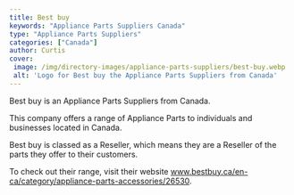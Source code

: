 ```yaml
---
title: Best buy
keywords: "Appliance Parts Suppliers Canada"
type: "Appliance Parts Suppliers"
categories: ["Canada"]
author: Curtis
cover: 
 image: /img/directory-images/appliance-parts-suppliers/best-buy.webp
 alt: 'Logo for Best buy the Appliance Parts Suppliers from Canada'
---
```


Best buy is an Appliance Parts Suppliers from Canada.

This company offers a range of Appliance Parts to individuals and businesses located in Canada.

Best buy is classed as a Reseller, which means they are a Reseller of the parts they offer to their customers.

To check out their range, visit their website www.bestbuy.ca/en-ca/category/appliance-parts-accessories/26530.
